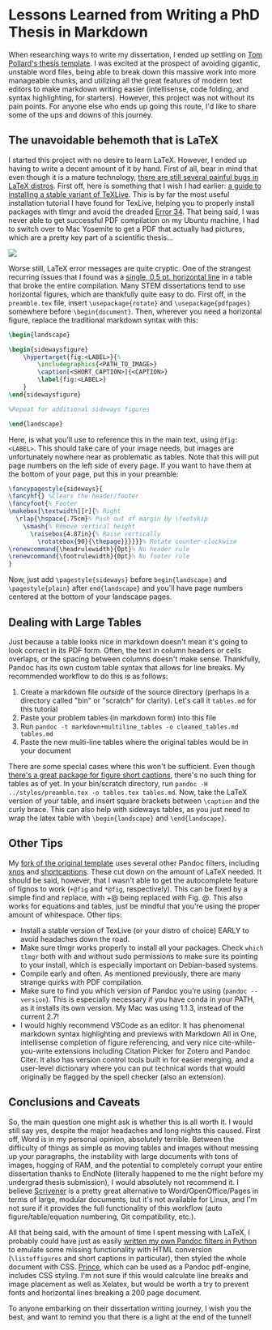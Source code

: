 # Lessons Learned from Writing a PhD Thesis in Markdown

When researching ways to write my dissertation, I ended up settling on [Tom Pollard's thesis template](https://github.com/tompollard/phd_thesis_markdown). I was excited at the prospect of avoiding gigantic, unstable word files, being able to break down this massive work into more manageable chunks, and utilizing all the great features of modern text editors to make markdown writing easier (intellisense, code folding, and syntax highlighting, for starters). However, this project was not without its pain points. For anyone else who ends up going this route, I'd like to share some of the ups and downs of this journey.

## The unavoidable behemoth that is LaTeX
I started this project with no desire to learn LaTeX. However, I ended up having to write a decent amount of it by hand. First of all, bear in mind that even though it is a mature technology, [there are still several painful bugs in LaTeX distros](https://tex.stackexchange.com/questions/313768/why-getting-this-error-tlmgr-unknown-directive). First off, here is something that I wish I had earlier: [a guide to installing a stable variant of TeXLive](https://tex.stackexchange.com/questions/1092/how-to-install-vanilla-texlive-on-debian-or-ubuntu). This is by far the most useful installation tutorial I have found for TexLive, helping you to properly install packages with tlmgr and avoid the dreaded [Error 34](https://github.com/tompollard/phd_thesis_markdown/issues). That being said, I was never able to get successful PDF compilation on my Ubuntu machine, I had to switch over to Mac Yosemite to get a PDF that actually had pictures, which are a pretty key part of a scientific thesis...

![](https://thumbs.gfycat.com/ThankfulUnkemptHydatidtapeworm-small.gif)

Worse still, LaTeX error messages are quite cryptic. One of the strangest recurring issues that I found was a [single, 0.5 pt. horizontal line](https://github.com/jgm/pandoc/issues/5801) in a table that broke the entire compilation. Many STEM dissertations tend to use horizontal figures, which are thankfully quite easy to do. First off, in the ```preamble.tex``` file, insert ```\usepackage{rotate}``` and ```\usepackage{pdfpages}``` somewhere before ```\begin{document}```. Then, wherever you need a horizontal figure, replace the traditional markdown syntax with this:

```latex
\begin{landscape}

\begin{sidewaysfigure}
    \hypertarget{fig:<LABEL>}{%
        \includegraphics{<PATH_TO_IMAGE>}
        \caption[<SHORT_CAPTION>]{<CAPTION>}
        \label{fig:<LABEL>}
    }
\end{sidewaysfigure}

%Repeat for additional sideways figures

\end{landscape}
```

Here, <LABEL> is what you'll use to reference this in the main text, using ```@fig:<LABEL>```. This should take care of your image needs, but images are unfortunately nowhere near as problematic as tables. Note that this will put page numbers on the left side of every page. If you want to have them at the bottom of your page, put this in your preamble:

```latex
\fancypagestyle{sideways}{
\fancyhf{} %Clears the header/footer
\fancyfoot{% Footer
\makebox[\textwidth][r]{% Right
  \rlap{\hspace{.75cm}% Push out of margin by \footskip
    \smash{% Remove vertical height
      \raisebox{4.87in}{% Raise vertically
        \rotatebox{90}{\thepage}}}}}}% Rotate counter-clockwise
\renewcommand{\headrulewidth}{0pt}% No header rule
\renewcommand{\footrulewidth}{0pt}% No footer rule
}
```

Now, just add ```\pagestyle{sideways}``` before ```begin{landscape}``` and ```\pagestyle{plain}``` after ```end{landscape}``` and you'll have page numbers centered at the bottom of your landscape pages.

## Dealing with Large Tables
Just because a table looks nice in markdown doesn't mean it's going to look correct in its PDF form. Often, the text in column headers or cells overlaps, or the spacing between columns doesn't make sense. Thankfully, Pandoc has its own custom  table syntax that allows for line breaks. My recommended workflow to do this is as follows:

1. Create a markdown file _outside_ of the source directory (perhaps in a directory called "bin" or "scratch" for clarity). Let's call it ```tables.md``` for this tutorial
2. Paste your problem tables (in markdown form) into this file
3. Run ```pandoc -t markdown+multiline_tables -o cleaned_tables.md tables.md```
4. Paste the new multi-line tables where the original tables would be in your document

There are some special cases where this won't be sufficient. Even though [there's a great package for figure short captions](https://github.com/martisak/pandoc-shortcaption), there's no such thing for tables as of yet. In your bin/scratch directory, run ```pandoc -H ../styles/preamble.tex -o tables.tex tables.md```. Now, take the LaTeX version of your table, and insert square brackets between ```\caption``` and the curly brace. This can also help with sideways tables, as you just need to wrap the latex table with ```\begin{landscape}``` and ```\end{landscape}```.

## Other Tips
My [fork of the original template](https://github.com/dendrondal/phd_thesis_markdown) uses several other Pandoc filters, including [xnos](https://github.com/tomduck/pandoc-xnos) and [shortcaptions](https://github.com/martisak/pandoc-shortcaption). These cut down on the amount of LaTeX needed. It should be said, however, that I wasn't able to get the autocomplete feature of fignos to work (```+@fig``` and ```*@fig```, respectively). This can be fixed by a simple find and replace, with +@ being replaced with Fig. \@.  This also works for equations and tables, just be mindful that you're using the proper amount of whitespace. Other tips:

- Install a stable version of TexLive (or your distro of choice) EARLY to avoid headaches down the road. 
- Make sure tlmgr works properly to install all your packages. Check ```which tlmgr``` both with and without sudo permissions to make sure its pointing to your install, which is especially important on Debian-based systems.
- Compile early and often. As mentioned previously, there are many strange quirks with PDF compilation.
- Make sure to find you which version of Pandoc you're using (```pandoc --version```). This is especially necessary if you have conda in your PATH, as it installs its own version. My Mac was using 1.1.3, instead of the current 2.7!
- I would highly recommend VSCode as an editor. It has phenomenal markdown syntax highlighting and previews with Markdown All in One, intellisense completion of figure referencing, and very nice cite-while-you-write extensions including Citation Picker for Zotero and Pandoc Citer. It also has version control tools built in for easier merging, and a user-level dictionary where you can put technical words that would originally be flagged by the spell checker (also an extension).

## Conclusions and Caveats
So, the main question one might ask is whether this is all worth it. I would still say yes, despite the major headaches and long nights this caused. First off, Word is in my personal opinion, absolutely terrible. Between the difficulty of things as simple as moving tables and images without messing up your paragraphs, the instability with large documents with tons of images, hogging of RAM, and the potential to completely corrupt your entire dissertation thanks to EndNote (literally happened to me the night before my undergrad thesis submission), I would absolutely not recommend it. I believe [Scrivener](https://www.literatureandlatte.com/scrivener/overview) is a pretty great alternative to Word/OpenOffice/Pages in terms of large, modular documents, but it's not available for Linux, and I'm not sure if it provides the full functionality of this workflow (auto figure/table/equation numbering, Git compatibility, etc.).

All that being said, with the amount of time I spent messing with LaTeX, I probably could have just as easily [written my own Pandoc filters in Python](https://github.com/sergiocorreia/panflute) to emulate some missing functionality with HTML conversion (```\listoffigures``` and short captions in particular), then styled the whole document with CSS. [Prince](https://www.princexml.com/), which can be used as a Pandoc pdf-engine, includes CSS styling. I'm not sure if this would calculate line breaks and image placement as well as Xelatex, but would be worth a try to prevent fonts and horizontal lines breaking a 200 page document. 

To anyone embarking on their dissertation writing journey, I wish you the best, and want to remind you that there is a light at the end of the tunnel!
